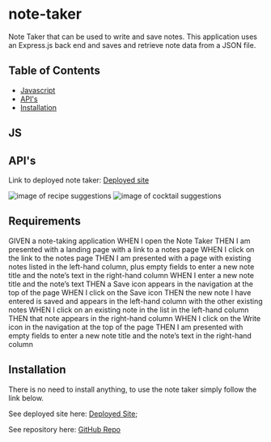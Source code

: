 # note-taker
Note Taker that can be used to write and save notes. This application uses an Express.js back end and saves and retrieve note data from a JSON file.

## Table of Contents

* [Javascript](#JS)
* [API's](#API's)
* [Installation](#Installation)

## JS 


## API's 


Link to deployed note taker: [Deployed site](https://jd-jaramillo.github.io/Recipe-and-Cocktail-Suggester/)

![image of recipe suggestions](images/.png)
![image of cocktail suggestions](images/.png)

## Requirements 

GIVEN a note-taking application
WHEN I open the Note Taker
THEN I am presented with a landing page with a link to a notes page
WHEN I click on the link to the notes page
THEN I am presented with a page with existing notes listed in the left-hand column, plus empty fields to enter a new note title and the note’s text in the right-hand column
WHEN I enter a new note title and the note’s text
THEN a Save icon appears in the navigation at the top of the page
WHEN I click on the Save icon
THEN the new note I have entered is saved and appears in the left-hand column with the other existing notes
WHEN I click on an existing note in the list in the left-hand column
THEN that note appears in the right-hand column
WHEN I click on the Write icon in the navigation at the top of the page
THEN I am presented with empty fields to enter a new note title and the note’s text in the right-hand column

## Installation

There is no need to install anything, to use the note taker simply follow the link below. 

See deployed site here: [Deployed Site]();


See repository here: [GitHub Repo](https://github.com/JD-Jaramillo/note-taker)
 

